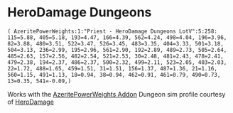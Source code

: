 # HeroDamage Dungeons
```
( AzeritePowerWeights:1:"Priest - HeroDamage Dungeons LotV":5:258: 115=5.88, 405=5.18, 193=4.47, 166=4.39, 562=4.24, 498=4.04, 196=3.96, 82=3.88, 480=3.51, 522=3.47, 526=3.45, 483=3.35, 404=3.33, 501=3.18, 504=3.13, 236=2.99, 195=2.96, 561=2.90, 192=2.89, 489=2.73, 505=2.64, 485=2.63, 157=2.56, 482=2.54, 521=2.53, 30=2.48, 481=2.43, 478=2.41, 479=2.38, 194=2.37, 486=2.37, 500=2.32, 499=2.11, 523=2.05, 403=2.03, 22=1.72, 488=1.65, 459=1.51, 31=1.51, 156=1.37, 487=1.36, 21=1.16, 560=1.15, 491=1.13, 18=0.94, 38=0.94, 462=0.91, 461=0.79, 490=0.73, 13=0.35, 541=-0.09,)
```

 Works with the [AzeritePowerWeights Addon](https://wow.curseforge.com/projects/azeritepowerweights)
 Dungeon sim profile courtesy of [HeroDamage](https://www.herodamage.com/)